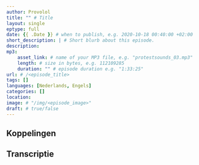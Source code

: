 ```yaml
---
author: Provolol
title: "" # Title
layout: single
eptype: full
date: {{ .Date }} # when to publish, e.g. 2020-10-18 00:40:00 +02:00 
short_description: | # Short blurb about this episode.
description: 
mp3:
    asset_link: # name of your MP3 file, e.g. "protestsounds_03.mp3"
    length: # size in bytes, e.g. 112109285
    duration: "" # episode duration e.g. "1:33:25"
url: # /<episode_title>
tags: []
languages: [Nederlands, Engels]
categories: []
location: 
image: # "/img/<episode_image>"
draft: # true/false
---
```


## Koppelingen

## Transcriptie

